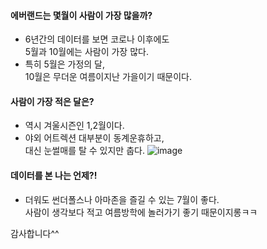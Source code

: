 #### 에버랜드는 몇월이 사람이 가장 많을까?
- 6년간의 데이터를 보면 코로나 이후에도<br>5월과 10월에는 사람이 가장 많다.
- 특히 5월은 가정의 달, <br>10월은 무더운 여름이지난 가을이기 때문이다.
#### 사람이 가장 적은 달은?
- 역시 겨울시즌인 1,2월이다.
- 야외 어트렉션 대부분이 동계운휴하고,
<br>대신 눈썰매를 탈 수 있지만 춥다.
![image](https://github.com/minseok06/EV/assets/121544294/b5b165ff-7bd5-4a46-af95-6ec76ac90ea0)
#### 데이터를 본 나는 언제?!
- 더워도 썬더폴스나 아마존을 즐길 수 있는 7월이 좋다.
<br>사람이 생각보다 적고 여름방학에 놀러가기 좋기 때문이지롱ㅋㅋ

감사합니다^^
